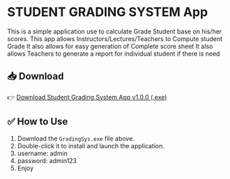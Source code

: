 # STUDENT GRADING SYSTEM App

This is a simple application use to calculate Grade Student base on his/her scores.
This app allows Instructors/Lectures/Teachers to Compute student Grade 
It also allows for easy generation of Complete score sheet 
It also allows Teachers to generate a report for individual student if there is need

## 📥 Download

👉 [Download Student Grading System App v1.0.0 (.exe)](https://github.com/umgaddafi/grading-system/releases/download/v1.0.0/GradeSys.exe)

## ✅ How to Use

1. Download the `GradingSys.exe` file above.
2. Double-click it to install and launch the application.
3. username: admin 
4. password: admin123
5. Enjoy

